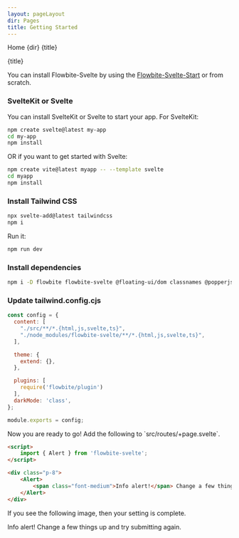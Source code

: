 ```yaml
---
layout: pageLayout
dir: Pages
title: Getting Started
---
```

<script>
  import { Htwo, ExampleDiv } from '../utils'
  import { A, P, Breadcrumb, BreadcrumbItem, Alert, Heading } from '$lib'
  
</script>

<Breadcrumb class="pb-8">
  <BreadcrumbItem href="/" home >Home</BreadcrumbItem>
  <BreadcrumbItem>{dir}</BreadcrumbItem>
  <BreadcrumbItem>{title}</BreadcrumbItem>
</Breadcrumb>

<Heading class="mb-2" tag="h1" customSize="text-3xl">{title}</Heading>

<P class='mb-8'>You can install Flowbite-Svelte by using the <A href='/extend/flowbite-svelte-starter'>Flowbite-Svelte-Start</A> or from scratch.</P>

<Htwo label="Installing from scratch" />

<h3 class='text-xl w-full dark:text-white py-4'>SvelteKit or Svelte</h3>

<p>You can install SvelteKit or Svelte to start your app. For SvelteKit:</p>

```bash
npm create svelte@latest my-app
cd my-app
npm install
```

<p>OR if you want to get started with Svelte:</p>

```bash
npm create vite@latest myapp -- --template svelte
cd myapp
npm install
```

<h3 class='text-xl w-full dark:text-white py-4'>Install Tailwind CSS</h3>

```bash
npx svelte-add@latest tailwindcss
npm i
```

<p>Run it:</p>

```bash
npm run dev
```

<h3 class='text-xl w-full dark:text-white py-4'>Install dependencies</h3>

```sh
npm i -D flowbite flowbite-svelte @floating-ui/dom classnames @popperjs/core
```

<h3 class='text-xl w-full dark:text-white py-4'>Update tailwind.config.cjs</h3>


```js
const config = {
  content: [
    "./src/**/*.{html,js,svelte,ts}",
    "./node_modules/flowbite-svelte/**/*.{html,js,svelte,ts}",
  ],

  theme: {
    extend: {},
  },

  plugins: [
    require('flowbite/plugin')
  ],
  darkMode: 'class',
};

module.exports = config;
```

<p>Now you are ready to go! Add the following to `src/routes/+page.svelte`.</p>

```html
<script>
	import { Alert } from 'flowbite-svelte';
</script>

<div class="p-8">
	<Alert>
		<span class="font-medium">Info alert!</span> Change a few things up and try submitting again.
	</Alert>
</div>
```

If you see the following image, then your setting is complete.

<ExampleDiv>
<div class="p-8">
	<Alert>
		<span class="font-medium">Info alert!</span> Change a few things up and try submitting again.
	</Alert>
</div>
</ExampleDiv>